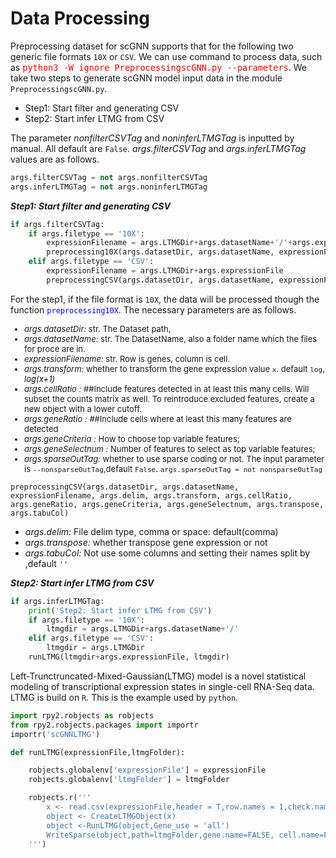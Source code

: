 # Data Processing

Preprocessing dataset for scGNN supports that for the following two generic file formats `10X` or `CSV`.  We can use command to process data, such as <font color=red size=3>`python3 -W ignore PreprocessingscGNN.py --parameters`</font>.
We take two steps to generate scGNN model input data in the module `PreprocessingscGNN.py`.

- Step1: Start filter and generating CSV
- Step2: Start infer LTMG from CSV

The parameter *nonfilterCSVTag* and *noninferLTMGTag* is inputted by manual. All default are `False`.
*args.filterCSVTag* and *args.inferLTMGTag* values are as follows.

``` python
args.filterCSVTag = not args.nonfilterCSVTag
args.inferLTMGTag = not args.noninferLTMGTag
```

***Step1: Start filter and generating CSV***

``` python
if args.filterCSVTag:
    if args.filetype == '10X':
        expressionFilename = args.LTMGDir+args.datasetName+'/'+args.expressionFile
        preprocessing10X(args.datasetDir, args.datasetName, expressionFilename, args.transform, args.cellRatio, args.geneRatio, args.geneCriteria, args.geneSelectnum, args.sparseOutTag)
    elif args.filetype == 'CSV':
        expressionFilename = args.LTMGDir+args.expressionFile
        preprocessingCSV(args.datasetDir, args.datasetName, expressionFilename, args.delim, args.transform, args.cellRatio, args.geneRatio, args.geneCriteria, args.geneSelectnum, args.transpose, args.tabuCol)
 ```

For the step1, if the file format is `10X`, the data will be processed though the function <font color=blue>`preprocessing10X`</font>. The necessary parameters are as follows.
<font size= 2>
+ *args.datasetDir:* str. The Dataset path,
+ *args.datasetName:*   str. The DatasetName, also a folder name which the files for proce are in.
+ *expressionFilename:*  str. Row is genes, column is cell.
+ *args.transform:* whether to transform the gene expression value `x`. default `log`, *log(x+1)*
+ *args.cellRatio :*  ##Include features detected in at least this many cells. Will subset the counts matrix as well. To reintroduce excluded features, create a new object with a lower cutoff.
+ *args.geneRatio :*  ##Include cells where at least this many features are detected
+ *args.geneCriteria :*  How to choose top variable features;
+ *args.geneSelectnum :*  Number of features to select as top variable features;
+ *args.sparseOutTag:* whether to use sparse coding or not. The input parameter is `--nonsparseOutTag`,default `False`. `args.sparseOutTag = not nonsparseOutTag`

</font>

    preprocessingCSV(args.datasetDir, args.datasetName, expressionFilename, args.delim, args.transform, args.cellRatio, args.geneRatio, args.geneCriteria, args.geneSelectnum, args.transpose, args.tabuCol)

+ *args.delim:*  File delim type, comma or space: default(comma)
+ *args.transpose:* whether transpose gene expression or not
+ *args.tabuCol:*  Not use some columns and setting their names split by ,default `''`


***Step2: Start infer LTMG from CSV***

``` python
if args.inferLTMGTag:
    print('Step2: Start infer LTMG from CSV')
    if args.filetype == '10X':
        ltmgdir = args.LTMGDir+args.datasetName+'/'
    elif args.filetype == 'CSV':
        ltmgdir = args.LTMGDir
    runLTMG(ltmgdir+args.expressionFile, ltmgdir)
 ```

Left-Trunctruncated-Mixed-Gaussian(LTMG) model is a novel statistical modeling of transcriptional expression states in single-cell RNA-Seq data. LTMG is build on `R`. This is the example used by `python`.

``` python
import rpy2.robjects as robjects
from rpy2.robjects.packages import importr
importr('scGNNLTMG')

def runLTMG(expressionFile,ltmgFolder):

    robjects.globalenv['expressionFile'] = expressionFile
    robjects.globalenv['ltmgFolder'] = ltmgFolder

    robjects.r('''
        x <- read.csv(expressionFile,header = T,row.names = 1,check.names = F)
        object <- CreateLTMGObject(x)
        object <-RunLTMG(object,Gene_use = 'all')
        WriteSparse(object,path=ltmgFolder,gene.name=FALSE, cell.name=FALSE)
    ''')

 ```
